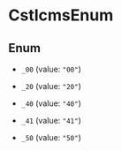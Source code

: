 
# CstIcmsEnum

## Enum


* `_00` (value: `"00"`)

* `_20` (value: `"20"`)

* `_40` (value: `"40"`)

* `_41` (value: `"41"`)

* `_50` (value: `"50"`)



